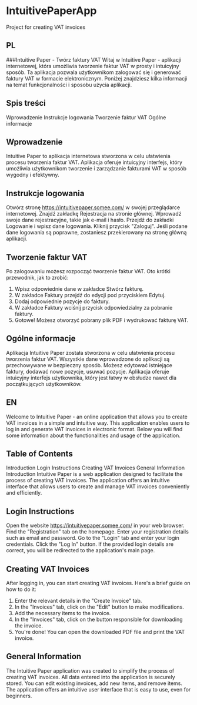 # IntuitivePaperApp
Project for creating VAT invoices

## PL
###Intuitive Paper - Twórz faktury VAT
Witaj w Intuitive Paper - aplikacji internetowej, która umożliwia tworzenie faktur VAT w prosty i intuicyjny sposób. Ta aplikacja pozwala użytkownikom zalogować się i generować faktury VAT w formacie elektronicznym. Poniżej znajdziesz kilka informacji na temat funkcjonalności i sposobu użycia aplikacji.

## Spis treści
Wprowadzenie
Instrukcje logowania
Tworzenie faktur VAT
Ogólne informacje

## Wprowadzenie
Intuitive Paper to aplikacja internetowa stworzona w celu ułatwienia procesu tworzenia faktur VAT. Aplikacja oferuje intuicyjny interfejs, który umożliwia użytkownikom tworzenie i zarządzanie fakturami VAT w sposób wygodny i efektywny.

## Instrukcje logowania
Otwórz stronę https://intuitivepaper.somee.com/ w swojej przeglądarce internetowej.
Znajdź zakładkę Rejestracja na stronie głównej.
Wprowadź swoje dane rejestracyjne, takie jak e-mail i hasło.
Przejdź do zakładki Logowanie i wpisz dane logowania. 
Kliknij przycisk "Zaloguj".
Jeśli podane dane logowania są poprawne, zostaniesz przekierowany na stronę główną aplikacji.

## Tworzenie faktur VAT
Po zalogowaniu możesz rozpocząć tworzenie faktur VAT. Oto krótki przewodnik, jak to zrobić:
1. Wpisz odpowiednie dane w zakładce Stwórz fakturę.
2. W zakładce Faktury przejdź do edycji pod przyciskiem Edytuj.
3. Dodaj odpowiednie pozycje do faktury.
4. W zakładce Faktury wciśnij przycisk odpowiedzialny za pobranie faktury.
5. Gotowe! Możesz otworzyć pobrany plik PDF i wydrukować fakturę VAT.
   
## Ogólne informacje
Aplikacja Intuitive Paper została stworzona w celu ułatwienia procesu tworzenia faktur VAT.
Wszystkie dane wprowadzone do aplikacji są przechowywane w bezpieczny sposób.
Możesz edytować istniejące faktury, dodawać nowe pozycje, usuwać pozycje.
Aplikacja oferuje intuicyjny interfejs użytkownika, który jest łatwy w obsłudze nawet dla początkujących użytkowników.

## EN
Welcome to Intuitive Paper - an online application that allows you to create VAT invoices in a simple and intuitive way. This application enables users to log in and generate VAT invoices in electronic format. Below you will find some information about the functionalities and usage of the application.

## Table of Contents
Introduction
Login Instructions
Creating VAT Invoices
General Information
Introduction
Intuitive Paper is a web application designed to facilitate the process of creating VAT invoices. The application offers an intuitive interface that allows users to create and manage VAT invoices conveniently and efficiently.

## Login Instructions
Open the website https://intuitivepaper.somee.com/ in your web browser.
Find the "Registration" tab on the homepage.
Enter your registration details such as email and password.
Go to the "Login" tab and enter your login credentials.
Click the "Log In" button.
If the provided login details are correct, you will be redirected to the application's main page.

## Creating VAT Invoices
After logging in, you can start creating VAT invoices. Here's a brief guide on how to do it:
1. Enter the relevant details in the "Create Invoice" tab.
2. In the "Invoices" tab, click on the "Edit" button to make modifications.
3. Add the necessary items to the invoice.
4. In the "Invoices" tab, click on the button responsible for downloading the invoice.
5. You're done! You can open the downloaded PDF file and print the VAT invoice.
   
## General Information
The Intuitive Paper application was created to simplify the process of creating VAT invoices.
All data entered into the application is securely stored.
You can edit existing invoices, add new items, and remove items.
The application offers an intuitive user interface that is easy to use, even for beginners.


